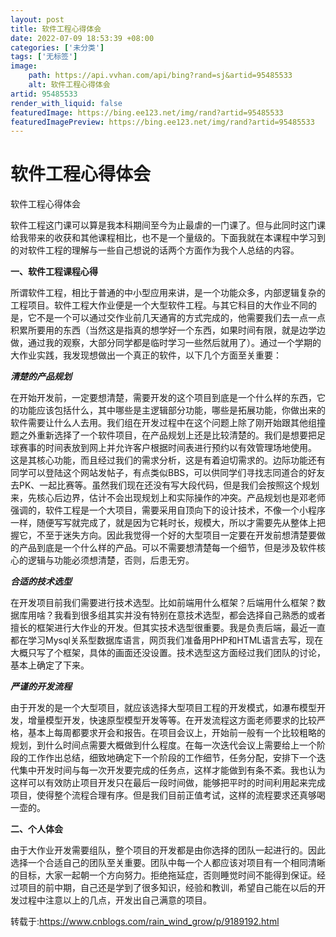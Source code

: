 ```yaml
---
layout: post
title: 软件工程心得体会
date: 2022-07-09 18:53:39 +08:00
categories: ['未分类']
tags: ['无标签']
image:
    path: https://api.vvhan.com/api/bing?rand=sj&artid=95485533
    alt: 软件工程心得体会
artid: 95485533
render_with_liquid: false
featuredImage: https://bing.ee123.net/img/rand?artid=95485533
featuredImagePreview: https://bing.ee123.net/img/rand?artid=95485533
---
```


# 软件工程心得体会

软件工程心得体会

软件工程这门课可以算是我本科期间至今为止最虐的一门课了。但与此同时这门课给我带来的收获和其他课程相比，也不是一个量级的。下面我就在本课程中学习到的对软件工程的理解与一些自己想说的话两个方面作为我个人总结的内容。

**一、软件工程课程心得**

所谓软件工程，相比于普通的中小型应用来讲，是一个功能众多，内部逻辑复杂的工程项目。软件工程大作业便是一个大型软件工程。与其它科目的大作业不同的是，它不是一个可以通过交作业前几天通宵的方式完成的，他需要我们去一点一点积累所要用的东西（当然这是指真的想学好一个东西，如果时间有限，就是边学边做，通过我的观察，大部分同学都是临时学习一些然后就用了）。通过一个学期的大作业实践，我发现想做出一个真正的软件，以下几个方面至关重要：

***清楚的产品规划***

在开始开发前，一定要想清楚，需要开发的这个项目到底是一个什么样的东西，它的功能应该包括什么，其中哪些是主逻辑部分功能，哪些是拓展功能，你做出来的软件需要让什么人去用。我们组在开发过程中在这个问题上除了刚开始跟其他组撞题之外重新选择了一个软件项目，在产品规划上还是比较清楚的。我们是想要把足球赛事的时间表放到网上并允许客户根据时间表进行预约以有效管理场地使用。 这是其核心功能，而且经过我们的需求分析，这是有着迫切需求的。边际功能还有同学可以登陆这个网站发帖子，有点类似BBS，可以供同学们寻找志同道合的好友去PK、一起比赛等。虽然我们现在还没有写大段代码，但是我们会按照这个规划来，先核心后边界，估计不会出现规划上和实际操作的冲突。产品规划也是邓老师强调的，软件工程是一个大项目，需要采用自顶向下的设计技术，不像一个小程序一样，随便写写就完成了，就是因为它耗时长，规模大，所以才需要先从整体上把握它，不至于迷失方向。因此我觉得一个好的大型项目一定要在开发前想清楚要做的产品到底是一个什么样的产品。可以不需要想清楚每一个细节，但是涉及软件核心的逻辑与功能必须想清楚，否则，后患无穷。

***合适的技术选型***

在开发项目前我们需要进行技术选型。比如前端用什么框架？后端用什么框架？数据库用啥？我看到很多组其实并没有特别在意技术选型，都会选择自己熟悉的或者擅长的框架进行大作业的开发。但其实技术选型很重要。我是负责后端，最近一直都在学习Mysql关系型数据库语言，网页我们准备用PHP和HTML语言去写，现在大概只写了个框架，具体的画面还没设置。技术选型这方面经过我们团队的讨论，基本上确定了下来。

***严谨的开发流程***

由于开发的是一个大型项目，就应该选择大型项目工程的开发模式，如瀑布模型开发，增量模型开发，快速原型模型开发等等。在开发流程这方面老师要求的比较严格，基本上每周都要求开会和报告。在项目会议上，开始前一般有一个比较粗略的规划，到什么时间点需要大概做到什么程度。在每一次迭代会议上需要给上一个阶段的工作作出总结，细致地确定下一个阶段的工作细节，任务分配，安排下一个迭代集中开发时间与每一次开发要完成的任务点，这样才能做到有条不紊。我也认为这样可以有效防止项目开发只在最后一段时间做，能够把平时的时间利用起来完成项目，使得整个流程合理有序。但是我们目前正值考试，这样的流程要求还真够喝一壶的。

**二、个人体会**

由于大作业开发需要组队，整个项目的开发都是由你选择的团队一起进行的。因此选择一个合适自己的团队至关重要。团队中每一个人都应该对项目有一个相同清晰的目标，大家一起朝一个方向努力。拒绝拖延症，否则睡觉时间不能得到保证。经过项目的前中期，自己还是学到了很多知识，经验和教训，希望自己能在以后的开发过程中注意以上的几点，开发出自己满意的项目。

转载于:https://www.cnblogs.com/rain_wind_grow/p/9189192.html
